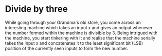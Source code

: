 # Divide by three
 While going through your Grandma's old store, you come across an interesting machine which takes an input x and gives an output whenever the number formed within the machine is divisible by 3. Being intrigued with the machine, you start tinkering with it and realise that the machine serially takes the input x and concatenates it to the least significant bit (LSB) position of the currently seen inputs to form the new number.
